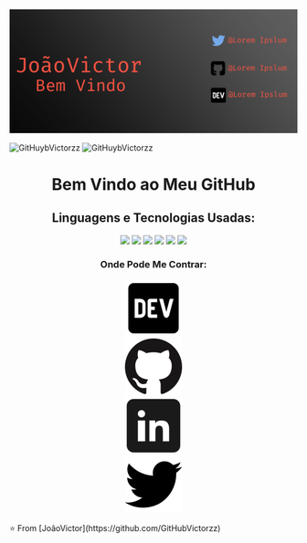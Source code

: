 <img src="img/banner.png"/>

![GitHuybVictorzz](https://github-readme-stats.vercel.app/api?username=GitHubVictorzz&theme=dark&show_icons=true)
![GitHuybVictorzz](https://github-readme-stats.vercel.app/api/top-langs/?username=GitHubVictorzz&theme=dark&langs_count=8)

<h1 align="center">
	Bem Vindo ao Meu GitHub
</h1>

<h2 align="center">
	Linguagens e Tecnologias Usadas:
</h2>

<p align="center">
	<img src="https://img.shields.io/badge/html5%20-%23E34F26.svg?&style=for-the-badge&logo=html5&logoColor=white" />
	<img src="https://img.shields.io/badge/css3%20-%231572B6.svg?&style=for-the-badge&logo=css3&logoColor=white" />
	<img src="https://img.shields.io/badge/javascript%20-%23323330.svg?&style=for-the-badge&logo=javascript&logoColor=%23F7DF1E" />
	<img src="https://img.shields.io/badge/git%20-%23F05033.svg?&style=for-the-badge&logo=git&logoColor=white" />
	<img src="https://img.shields.io/badge/github%20-%23121011.svg?&style=for-the-badge&logo=github&logoColor=white" />
	<img src="https://img.shields.io/badge/node.js%20-%2343853D.svg?&style=for-the-badge&logo=node.js&logoColor=white" />
</p>

<h3 align="center">
	Onde Pode Me Contrar:
</h3>

<p align="center">
	<a href="https://dev.to/joaovictor"><img src="img/dev.svg"/></a>
	<br>
	<a href="https://github.com/GitHubVictorzz"><img src="img/github.svg"/></a>
	<br>
	<a href="#EM PRODUÇÃO"><img src="img/linkdin.svg"/></a>
	<br>
	<a href="https://twitter.com/Joao_Victorzz"><img src="img/twitter-3.svg"/></a>
	<br>
</p>
⭐️ From [JoãoVictor](https://github.com/GitHubVictorzz)
